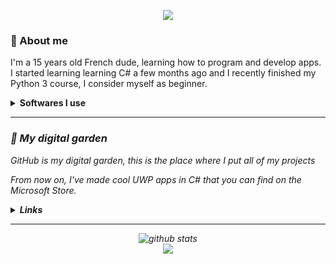 <p align=center>
  <img src="https://i.imgur.com/rQkBUgo.gif">
</p>


### 🤔 About me
<p>I'm a 15 years old French dude, learning how to program and develop apps.<br/>
I started learning learning C# a few months ago and I recently finished my Python 3 course, I consider myself as beginner.<br/></p>
<details>
  <summary><strong>Softwares I use</strong></summary>
  <p><i>Visual Studio 2019<br/>
    PyCharm (Switched from Visual Studio Code)<br/>
    NSIS (and NSIS script maker)<br/>
    Sublime Text<br/>
    Windows Terminal<br/>
    XAML Controls Gallery<i/>
    <p/>
</details>


---
### 🌱 My digital garden
GitHub is my digital garden, this is the place where I put all of my projects
  
From now on, I've made cool UWP apps in C# that you can find on the Microsoft Store.

<details>
  <summary><strong>Links</strong></summary>
  <br/>
  <details>
    <summary>Draw10</summary>
    <img src="https://github-readme-stats.vercel.app/api/pin/?username=Astyr6&repo=Draw10&show_owner=True"/>
    <p>Draw10 https://www.microsoft.com/store/apps/9N5CN2D64ZRC<p/>
  </details>
  <details>
    <summary>Media10</summary>
    <img src="https://github-readme-stats.vercel.app/api/pin/?username=Astyr6&repo=Media10&show_owner=True"/>
     <p>Media10 https://www.microsoft.com/store/apps/9P8Z9SDJR93L</p>
  </details>
  <p><i>I plan on doing more in the future<i/></p>
 </details>

---
<p align=center>
<img src="https://github-readme-stats.vercel.app/api/?username=Astyr6&show_icons=true&title_color=fffffff&icon_color=000000&text_color=000000" alt="github stats"/></br>
<img src="https://github-readme-stats.vercel.app/api/top-langs/?username=Astyr6&layout=compact"/><br/>
</p>

<!--
**Astyr6/Astyr6** is a ✨ _special_ ✨ repository because its `README.md` (this file) appears on your GitHub profile.

Here are some ideas to get you started:

- 🔭 I’m currently working on ...
- 🌱 I’m currently learning ...
- 👯 I’m looking to collaborate on ...
- 🤔 I’m looking for help with ...
- 💬 Ask me about ...
- 📫 How to reach me: ...
- 😄 Pronouns: ...
- ⚡ Fun fact: ...
-->
